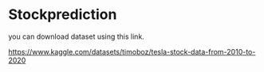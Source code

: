 # Stockprediction


you can download dataset using this link.

https://www.kaggle.com/datasets/timoboz/tesla-stock-data-from-2010-to-2020
